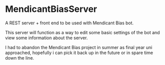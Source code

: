 # MendicantBiasServer
A REST server + front end to be used with Mendicant Bias bot.

This server will function as a way to edit some basic settings of the bot and view some information about the server. 

I had to abandon the Mendicant Bias project in summer as final year uni approached, hopefully i can pick it back up in the future or in spare time down the line. 


